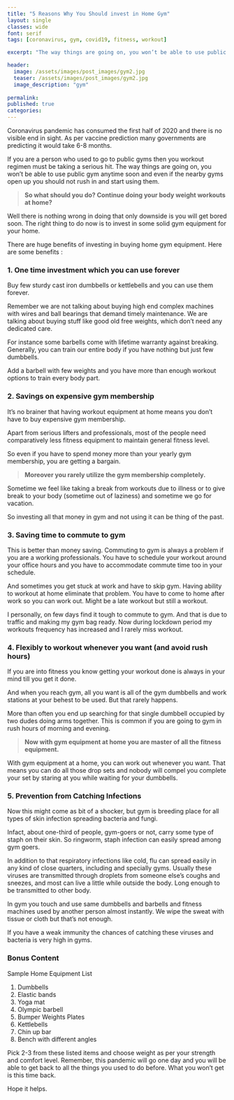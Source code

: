 ```yaml
---
title: "5 Reasons Why You Should invest in Home Gym"
layout: single
classes: wide
font: serif
tags: [coronavirus, gym, covid19, fitness, workout]

excerpt: "The way things are going on, you won’t be able to use public gym anytime soon and even if the nearby gyms open up you should not rush in"

header:
  image: /assets/images/post_images/gym2.jpg
  teaser: /assets/images/post_images/gym2.jpg
  image_description: "gym"
  
permalink:
published: true
categories: 
---
```

Coronavirus pandemic has consumed the first half of 2020 and there is no visible end in sight. As per vaccine prediction many governments are predicting it would take 6-8 months.

If you are a person who used to go to public gyms then you workout regimen must be taking a serious hit.
The way things are going on, you won’t be able to use public gym anytime soon and even if the nearby gyms open up you should not rush in and start using them. 

>**So what should you do? Continue doing your body weight workouts at home?** 

Well there is nothing wrong in doing that only downside is you will get bored soon. The right thing to do now is to invest in some solid gym equipment for your home.

There are huge benefits of investing in buying home gym equipment. Here are some benefits :


### 1.	One time investment which you can use forever ### 

Buy few sturdy cast iron dumbbells or kettlebells and you can use them forever.

Remember we are not talking about buying high end complex machines with wires and ball bearings that demand timely maintenance. We are talking about buying stuff like good old free weights, which don’t need any dedicated care.

For instance some barbells come with lifetime warranty against breaking. Generally, you can train our entire body if you have nothing but just few dumbbells.

Add a barbell with few weights and you have more than enough workout options to train every body part.


### 2.	Savings on expensive gym membership ###  

It’s no brainer that having workout equipment at home means you don’t have to buy expensive gym membership. 

Apart from serious lifters and professionals, most of the people need comparatively less fitness equipment to maintain general fitness level.

So even if you have to spend money more than your yearly gym membership, you are getting a bargain. 

>**Moreover you rarely utilize the gym membership completely.** 

Sometime we feel like taking a break from workouts due to illness or to give break to your body (sometime out of laziness) and sometime we go for vacation. 

So investing all that money in gym and not using it can be thing of the past.


### 3.	Saving time to commute to gym ### 

This is better than money saving. Commuting to gym is always a problem if you are a working professionals. You have to schedule your workout around your office hours and you have to accommodate commute time too in your schedule.

And sometimes you get stuck at work and have to skip gym. Having ability to workout at home eliminate that problem. You have to come to home after work so you can work out. Might be a late workout but still a workout. 

I personally, on few days find it tough to commute to gym. And that is due to traffic and making my gym bag ready. Now during lockdown period my workouts frequency has increased and I rarely miss workout.


### 4.	Flexibly to workout whenever you want (and avoid rush hours) ### 

If you are into fitness you know getting your workout done is always in your mind till you get it done.

And when you reach gym, all you want is all of the gym dumbbells and work stations at your behest to be used. But that rarely happens. 

More than often you end up searching for that single dumbbell occupied by two dudes doing arms together.  This is common if you are going to gym in rush hours of morning and evening. 

>**Now with gym equipment at home you are master of all the fitness equipment.** 

 With gym equipment at a home, you can work out whenever you want. That means you can do all those drop sets and nobody will compel you complete your set by staring at you while waiting for your dumbbells.


### 5.	Prevention from Catching Infections ### 

Now this might come as bit of a shocker, but gym is breeding place for all types of skin infection spreading bacteria and fungi.

Infact, about one-third of people, gym-goers or not, carry some type of staph on their skin. So ringworm, staph infection can easily spread among gym goers. 

In addition to that respiratory infections like cold, flu can spread easily in any kind of close quarters, including and specially gyms. Usually these viruses are transmitted through droplets from someone else’s coughs and sneezes, and most can live a little while outside the body. Long enough to be transmitted to other body.

In gym you touch and use same dumbbells and barbells and fitness machines used by another person almost instantly. We wipe the sweat with tissue or cloth but that’s not enough. 

If you have a weak immunity the chances of catching these viruses and bacteria is very high in gyms.


### Bonus Content ### 

Sample Home Equipment List

1.	Dumbbells 
2.	Elastic bands 
3.	Yoga mat 
4.	Olympic barbell
5.	Bumper Weights Plates 
6.	Kettlebells 
7.	Chin up bar
8.	Bench with different angles

Pick 2-3 from these listed items and choose weight as per your strength and comfort level. Remember, this pandemic will go one day and you will be able to get back to all the things you used to do before. What you won’t get is this time back.

Hope it helps.
